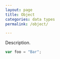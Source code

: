 ```yaml
---
layout: page
title: Object
categories: data types
permalink: /object/

---
```


Description.

```js
var foo = "Bar";
```